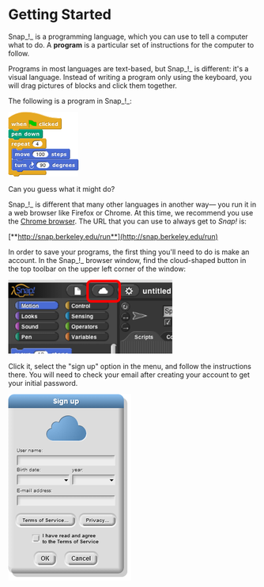 # Getting Started

Snap_!_ is a programming language, which you can use to tell a computer what to do. A **program** is a particular set of instructions for the computer to follow.

Programs in most languages are text-based, but Snap_!_ is different: it's a visual language. Instead of writing a program only using the keyboard, you will drag pictures of blocks and click them together.

The following is a program in Snap_!_:

![](../.gitbook/assets/image.png)

Can you guess what it might do?

Snap_!_ is different that many other languages in another way— you run it in a web browser like Firefox or Chrome. At this time, we recommend you use the [Chrome browser](http://www.google.com/chrome/). The URL that you can use to always get to _Snap!_ is:

[**http://snap.berkeley.edu/run**](http://snap.berkeley.edu/run)

In order to save your programs, the first thing you'll need to do is make an account. In the Snap_!_ browser window, find the cloud-shaped button in the top toolbar on the upper left corner of the window:

![](../.gitbook/assets/image%20%289%29.png)

Click it, select the "sign up" option in the menu, and follow the instructions there. You will need to check your email after creating your account to get your initial password.

![](../.gitbook/assets/image%20%28300%29.png)


